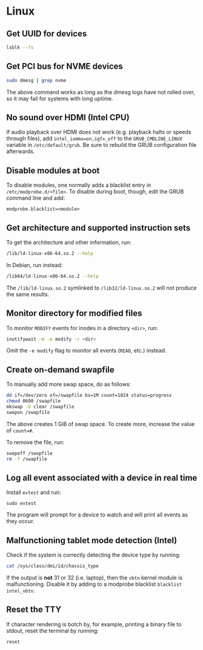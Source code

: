 # Linux

## Get UUID for devices

```sh
lsblk --fs
```

## Get PCI bus for NVME devices

```sh
sudo dmesg | grep nvme
```

The above command works as long as the dmesg logs have not rolled over, so it
may fail for systems with long uptime.

## No sound over HDMI (Intel CPU)

If audio playback over HDMI does not work (e.g. playback halts or speeds through
files), add `intel_iommu=on,igfx_off` to the `GRUB_CMDLINE_LINUX` variable in
`/etc/default/grub`. Be sure to rebuild the GRUB configuration file afterwards.

## Disable modules at boot

To disable modules, one normally adds a blacklist entry in
`/etc/modprobe.d/<file>`. To disable during boot, though, edit the GRUB command
line and add:

```
modprobe.blacklist=<module>
```

## Get architecture and supported instruction sets

To get the architecture and other information, run:

```sh
/lib/ld-linux-x86-64.so.2 --help
```

In Debian, run instead:

```sh
/lib64/ld-linux-x86-64.so.2 --help
```

The `/lib/ld-linux.so.2` symlinked to `/lib32/ld-linux.so.2` will not produce
the same results.

## Monitor directory for modified files

To monitor `MODIFY` events for inodes in a directory `<dir>`, run:

```sh
inotifywait -m -e modify -r <dir>
```

Omit the `-e modify` flag to monitor all events (`READ`, etc.) instead.

## Create on-demand swapfile

To manually add more swap space, do as follows:

```sh
dd if=/dev/zero of=/swapfile bs=1M count=1024 status=progress
chmod 0600 /swapfile
mkswap -U clear /swapfile
swapon /swapfile
```

The above creates 1 GiB of swap space. To create more, increase the value of
`count=#`.

To remove the file, run:

```sh
swapoff /swapfile
rm -f /swapfile
```

## Log all event associated with a device in real time

Install `evtest` and run:

```
sudo evtest
```

The program will prompt for a device to watch and will print all events as they
occur.

## Malfunctioning tablet mode detection (Intel)

Check if the system is correctly detecting the device type by running:

```sh
cat /sys/class/dmi/id/chassis_type
```

If the output is **not** 31 or 32 (i.e. laptop), then the `vbtn` kernel module
is malfunctioning. Disable it by adding to a modprobe blacklist
`blacklist intel_vbtn`.

## Reset the TTY

If character rendering is botch by, for example, printing a binary file to
stdout, reset the terminal by running:

```sh
reset
```
